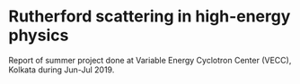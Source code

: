 # Rutherford scattering in high-energy physics

Report of summer project done at Variable Energy Cyclotron Center (VECC), Kolkata during Jun-Jul 2019.
